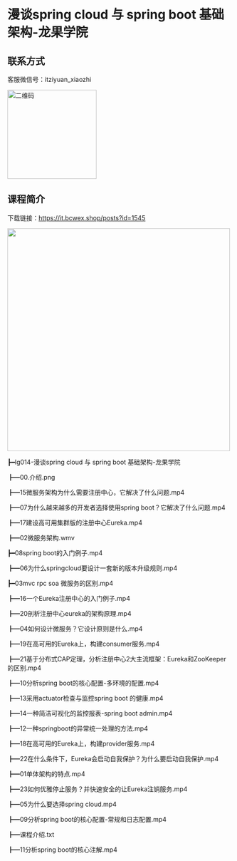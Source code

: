 # 漫谈spring cloud 与 spring boot 基础架构-龙果学院

## 联系方式

客服微信号：itziyuan_xiaozhi

<img src="https://ziyuanyun.oss-cn-guangzhou.aliyuncs.com/common/20240614073449/666b82192834a.jpg" width="200" height="200" alt="二维码">

## 课程简介

下载链接：https://it.bcwex.shop/posts?id=1545

<img src="https://ziyuanyun.oss-cn-guangzhou.aliyuncs.com/yun/20240515224328/6644ca10be8e1.jpg" width="500" alt="">

  ┣━lg014-漫谈spring cloud 与 spring boot 基础架构-龙果学院

 ┣━00.介绍.png

 ┣━15微服务架构为什么需要注册中心，它解决了什么问题.mp4

 ┣━07为什么越来越多的开发者选择使用spring boot？它解决了什么问题.mp4

 ┣━17建设高可用集群版的注册中心Eureka.mp4

 ┣━02微服务架构.wmv

 ┣━08spring boot的入门例子.mp4

 ┣━06为什么springcloud要设计一套新的版本升级规则.mp4

 ┣━03mvc rpc soa 微服务的区别.mp4

 ┣━16一个Eureka注册中心的入门例子.mp4

 ┣━20剖析注册中心eureka的架构原理.mp4

 ┣━04如何设计微服务？它设计原则是什么.mp4

 ┣━19在高可用的Eureka上，构建consumer服务.mp4

 ┣━21基于分布式CAP定理，分析注册中心2大主流框架：Eureka和ZooKeeper的区别.mp4

 ┣━10分析spring boot的核心配置-多环境的配置.mp4

 ┣━13采用actuator检查与监控spring boot 的健康.mp4

 ┣━14一种简洁可视化的监控报表-spring boot admin.mp4

 ┣━12一种springboot的异常统一处理的方法.mp4

 ┣━18在高可用的Eureka上，构建provider服务.mp4

 ┣━22在什么条件下，Eureka会启动自我保护？为什么要启动自我保护.mp4

 ┣━01单体架构的特点.mp4

 ┣━23如何优雅停止服务？并快速安全的让Eureka注销服务.mp4

 ┣━05为什么要选择spring cloud.mp4

 ┣━09分析spring boot的核心配置-常规和日志配置.mp4

 ┣━课程介绍.txt

 ┣━11分析spring boot的核心注解.mp4

  